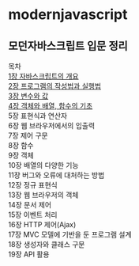 # modernjavascript

## 모던자바스크립트 입문 정리

목차  
[1장 자바스크립트의 개요](1장/1장%20자바스크립트의%20개요.md)  
[2장 프로그램의 작성법과 실행법](2장/2장%20프로그램의%20작성법과%20실행법.md)  
[3장 변수와 값](3장/3장%20변수와%20값v2.md)  
[4장 객체와 배열, 함수의 기초](4장/4장%20객체와배열,함수의기초.md)  
5장 표현식과 연산자  
6장 웹 브라우저에서의 입출력  
7장 제어 구문  
8장 함수  
9장 객체  
10장 배열의 다양한 기능  
11장 버그와 오류에 대처하는 방법  
12장 정규 표현식  
13장 웹 브라우저의 객체  
14장 문서 제어  
15장 이벤트 처리  
16장 HTTP 제어(Ajax)  
17장 MVC 모델에 기반을 둔 프로그램 설계  
18장 생성자와 클래스 구문  
19장 API 활용  
